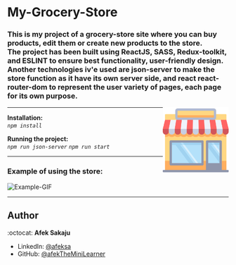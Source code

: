 # My-Grocery-Store

### This is my project of a grocery-store site where you can buy products, edit them or create new products to the store. <br />The project has been built using ReactJS, SASS, Redux-toolkit, and ESLINT to ensure best functionality, user-friendly design. <br />Another technologies iv'e used are json-server to make the store function as it have its own server side, and react react-router-dom to represent the user variety of pages, each page for its own purpose. <br />

<img src="./readme-resources/shops.png" width=150px height=150px align="right">

---

**Installation:**</br>
_`npm install`_

**Running the project:**</br>
_`npm run json-server`_
_`npm run start`_

---

### **Example of using the store:**

![Example-GIF](./readme-resources/store-gif.gif)

---

## Author

:octocat: **Afek Sakaju**

- LinkedIn: [@afeksa](https://www.linkedin.com/in/afeksa/)
- GitHub: [@afekTheMiniLearner](https://github.com/afekTheMiniLearner)
